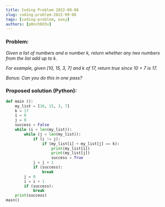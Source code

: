 ```yaml
---
title: Coding Problem 2022-09-08
slug: coding-problem-2022-09-08
tags: [coding-problem, easy]
authors: [p0nch0d3v]
---
```

### Problem:
*Given a list of numbers and a number k, return whether any two numbers from the list add up to k.*

*For example, given [10, 15, 3, 7] and k of 17, return true since 10 + 7 is 17.*

*Bonus: Can you do this in one pass?*

### Proposed solution (Python):
```python
def main ():
    my_list = [10, 15, 3, 7]
    k = 17
    i = 0
    j = 0
    success = False
    while (i < len(my_list)):
        while (j < len(my_list)):
            if (i != j):
                if (my_list[i] + my_list[j] == k):
                    print(my_list[i])
                    print(my_list[j])
                    success = True
            j = j + 1
            if (success):
                break
        j = 0
        i = i + 1
        if (success):
            break
    print(success)
main()
```
